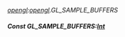 _[opengl](../../modules/opengl/opengl-module.md):[opengl](../../modules/opengl/opengl-module.md).GL\_SAMPLE\_BUFFERS_
##### Const GL\_SAMPLE\_BUFFERS:[Int](../../modules/wonkey/wonkey-types-int.md)
